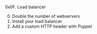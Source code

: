 0x0F. Load balancer

0. Double the number of webservers
1. Install your load balancer
2. Add a custom HTTP header with Puppet
